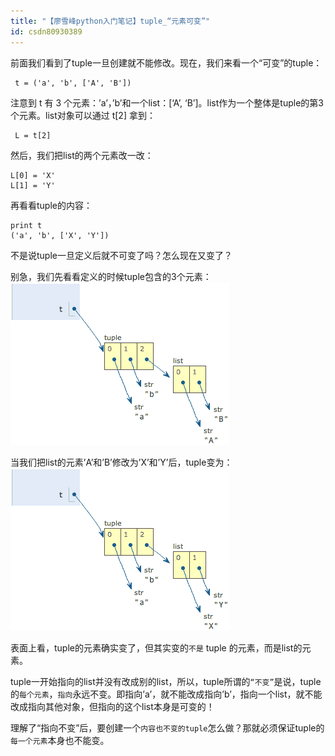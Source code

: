 ```yaml
---
title: "【廖雪峰python入门笔记】tuple_“元素可变”"
id: csdn80930389
---
```


前面我们看到了tuple一旦创建就不能修改。现在，我们来看一个“可变”的tuple：

```
 t = ('a', 'b', ['A', 'B'])
```

注意到 t 有 3 个元素：’a’，’b’和一个list：[‘A’, ‘B’]。list作为一个整体是tuple的第3个元素。list对象可以通过 t[2] 拿到：

```
 L = t[2]
```

然后，我们把list的两个元素改一改：

```
L[0] = 'X'
L[1] = 'Y'
```

再看看tuple的内容：

```
print t
('a', 'b', ['X', 'Y'])
```

不是说tuple一旦定义后就不可变了吗？怎么现在又变了？

别急，我们先看看定义的时候tuple包含的3个元素：
![](../img/cd39718260ffaac3b115e0845fafeaad.png)

当我们把list的元素’A’和’B’修改为’X’和’Y’后，tuple变为：
![](../img/d960ad86a1f34b07bf553544c3e77cdf.png)

表面上看，tuple的元素确实变了，但其实变的`不是` tuple 的元素，而是list的元素。

tuple一开始指向的list并没有改成别的list，所以，tuple所谓的`“不变”`是说，tuple的`每个元素`，`指向`永远不变。即指向’a’，就不能改成指向’b’，指向一个list，就不能改成指向其他对象，但指向的这个list本身是可变的！

理解了“指向不变”后，要创建一个`内容也不变的tuple`怎么做？那就必须保证tuple的`每一个元素`本身也不能变。
